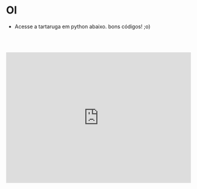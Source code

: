 
# OI

- Acesse a tartaruga em python abaixo. bons códigos! ;o)

<br><br> 


<iframe src="https://trinket.io/embed/python/f7aa39f1cf" width="100%" height="356" frameborder="0" marginwidth="0" marginheight="0" allowfullscreen></iframe>


